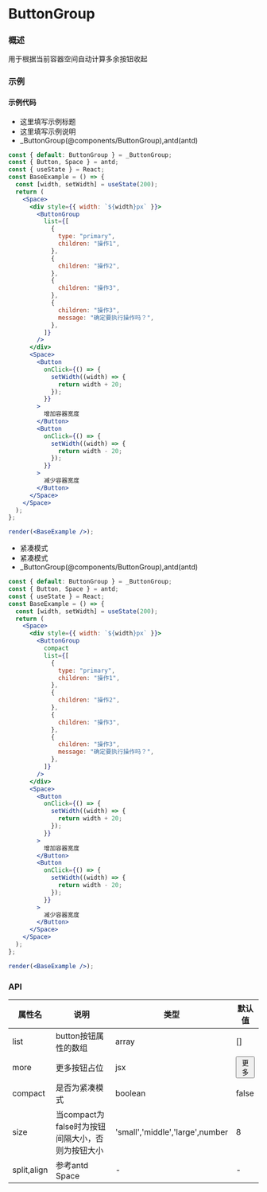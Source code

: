 
# ButtonGroup


### 概述

用于根据当前容器空间自动计算多余按钮收起


### 示例

#### 示例代码

- 这里填写示例标题
- 这里填写示例说明
- _ButtonGroup(@components/ButtonGroup),antd(antd)

```jsx
const { default: ButtonGroup } = _ButtonGroup;
const { Button, Space } = antd;
const { useState } = React;
const BaseExample = () => {
  const [width, setWidth] = useState(200);
  return (
    <Space>
      <div style={{ width: `${width}px` }}>
        <ButtonGroup
          list={[
            {
              type: "primary",
              children: "操作1",
            },
            {
              children: "操作2",
            },
            {
              children: "操作3",
            },
            {
              children: "操作3",
              message: "确定要执行操作吗？",
            },
          ]}
        />
      </div>
      <Space>
        <Button
          onClick={() => {
            setWidth((width) => {
              return width + 20;
            });
          }}
        >
          增加容器宽度
        </Button>
        <Button
          onClick={() => {
            setWidth((width) => {
              return width - 20;
            });
          }}
        >
          减少容器宽度
        </Button>
      </Space>
    </Space>
  );
};

render(<BaseExample />);

```

- 紧凑模式
- 紧凑模式
- _ButtonGroup(@components/ButtonGroup),antd(antd)

```jsx
const { default: ButtonGroup } = _ButtonGroup;
const { Button, Space } = antd;
const { useState } = React;
const BaseExample = () => {
  const [width, setWidth] = useState(200);
  return (
    <Space>
      <div style={{ width: `${width}px` }}>
        <ButtonGroup
          compact
          list={[
            {
              type: "primary",
              children: "操作1",
            },
            {
              children: "操作2",
            },
            {
              children: "操作3",
            },
            {
              children: "操作3",
              message: "确定要执行操作吗？",
            },
          ]}
        />
      </div>
      <Space>
        <Button
          onClick={() => {
            setWidth((width) => {
              return width + 20;
            });
          }}
        >
          增加容器宽度
        </Button>
        <Button
          onClick={() => {
            setWidth((width) => {
              return width - 20;
            });
          }}
        >
          减少容器宽度
        </Button>
      </Space>
    </Space>
  );
};

render(<BaseExample />);

```


### API

| 属性名         | 说明                             | 类型                              | 默认值                                                    |
|-------------|--------------------------------|---------------------------------|--------------------------------------------------------|
| list        | button按钮属性的数组                  | array                           | []                                                     |
| more        | 更多按钮占位                         | jsx                             | <Button>更多<Icon type="icon-arrow-thin-down"/></Button> |
| compact     | 是否为紧凑模式                        | boolean                         | false                                                  |
| size        | 当compact为false时为按钮间隔大小，否则为按钮大小 | 'small','middle','large',number | 8                                                      |
| split,align | 参考antd Space                   | -                               | -                                                      |

